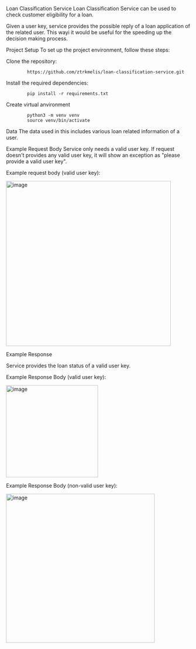 Loan Classification Service
Loan Classification Service can be used to check customer eligibility for a loan.

Given a user key, service provides the possible reply of a loan application of the related user. This wayi it would be useful for the speeding up the decision making process.

Project Setup
To set up the project environment, follow these steps:

Clone the repository:

            https://github.com/ztrkmelis/loan-classification-service.git
Install the required dependencies:

            pip install -r requirements.txt
Create virtual anvironment

            python3 -m venv venv
            source venv/bin/activate
Data
The data used in this includes various loan related information of a user.

Example Request Body
Service only needs a valid user key. If request doesn't provides any valid user key, it will show an exception as "please provide a valid user key".

Example request body (valid user key):

<img width="450" alt="image" src="https://github.com/ztrkmelis/loan-classification-service/assets/45657589/a6700816-7d17-4bf3-9f19-0c765594d5be">


Example Response

Service provides the loan status of a valid user key.

Example Response Body (valid user key):

<img width="251" alt="image" src="https://github.com/ztrkmelis/loan-classification-service/assets/45657589/8728a795-e0f6-41a0-89db-72008ec262e9">


Example Response Body (non-valid user key):

<img width="406" alt="image" src="https://github.com/ztrkmelis/loan-classification-service/assets/45657589/a1d3986f-0efd-4b82-ac87-a1eaca4ca27b">
